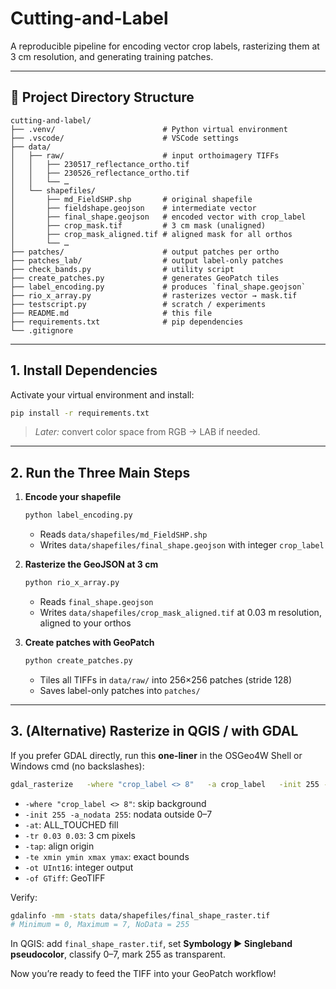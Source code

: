 # Cutting-and-Label

A reproducible pipeline for encoding vector crop labels, rasterizing them at 3 cm resolution, and generating training patches.

---

## 📁 Project Directory Structure

```
cutting-and-label/
├── .venv/                        # Python virtual environment
├── .vscode/                      # VSCode settings
├── data/
│   ├── raw/                      # input orthoimagery TIFFs
│   │   ├── 230517_reflectance_ortho.tif
│   │   ├── 230526_reflectance_ortho.tif
│   │   └── …
│   └── shapefiles/
│       ├── md_FieldSHP.shp       # original shapefile
│       ├── fieldshape.geojson    # intermediate vector
│       ├── final_shape.geojson   # encoded vector with crop_label
│       ├── crop_mask.tif         # 3 cm mask (unaligned)
│       ├── crop_mask_aligned.tif # aligned mask for all orthos
│       └── …
├── patches/                      # output patches per ortho
├── patches_lab/                  # output label-only patches
├── check_bands.py                # utility script
├── create_patches.py             # generates GeoPatch tiles
├── label_encoding.py             # produces `final_shape.geojson`
├── rio_x_array.py                # rasterizes vector → mask.tif
├── testscript.py                 # scratch / experiments
├── README.md                     # this file
├── requirements.txt              # pip dependencies
└── .gitignore
```

---

## 1. Install Dependencies

Activate your virtual environment and install:

```bash
pip install -r requirements.txt
```

> *Later:* convert color space from RGB → LAB if needed.

---

## 2. Run the Three Main Steps

1. **Encode your shapefile**  
   ```bash
   python label_encoding.py
   ```
   - Reads `data/shapefiles/md_FieldSHP.shp`  
   - Writes `data/shapefiles/final_shape.geojson` with integer `crop_label`

2. **Rasterize the GeoJSON at 3 cm**  
   ```bash
   python rio_x_array.py
   ```
   - Reads `final_shape.geojson`  
   - Writes `data/shapefiles/crop_mask_aligned.tif` at 0.03 m resolution, aligned to your orthos

3. **Create patches with GeoPatch**  
   ```bash
   python create_patches.py
   ```
   - Tiles all TIFFs in `data/raw/` into 256×256 patches (stride 128)  
   - Saves label-only patches into `patches/`

---

## 3. (Alternative) Rasterize in QGIS / with GDAL

If you prefer GDAL directly, run this **one-liner** in the OSGeo4W Shell or Windows cmd (no backslashes):

```bash
gdal_rasterize   -where "crop_label <> 8"   -a crop_label   -init 255 -a_nodata 255   -at   -tr 0.03 0.03 -tap   -te 357385.377829 5610155.846325 357558.563412 5610216.304563   -ot UInt16 -of GTiff   data/shapefiles/final_shape.geojson   data/shapefiles/final_shape_raster.tif
```

- `-where "crop_label <> 8"`: skip background  
- `-init 255 -a_nodata 255`: nodata outside 0–7  
- `-at`: ALL_TOUCHED fill  
- `-tr 0.03 0.03`: 3 cm pixels  
- `-tap`: align origin  
- `-te xmin ymin xmax ymax`: exact bounds  
- `-ot UInt16`: integer output  
- `-of GTiff`: GeoTIFF

Verify:

```bash
gdalinfo -mm -stats data/shapefiles/final_shape_raster.tif
# Minimum = 0, Maximum = 7, NoData = 255
```

In QGIS: add `final_shape_raster.tif`, set **Symbology ► Singleband pseudocolor**, classify 0–7, mark 255 as transparent.

Now you’re ready to feed the TIFF into your GeoPatch workflow!
